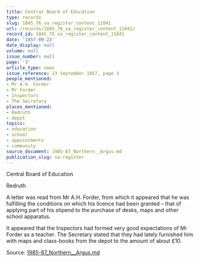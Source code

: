 ```yaml
---
title: Central Board of Education
type: records
slug: 1845_76_sa_register_content_11041
url: /records/1845_76_sa_register_content_11041/
record_id: 1845_76_sa_register_content_11041
date: '1857-09-23'
date_display: null
volume: null
issue_number: null
page: '3'
article_type: news
issue_reference: 23 September 1857, page 3
people_mentioned:
- Mr A.H. Forder
- Mr Forder
- Inspectors
- The Secretary
places_mentioned:
- Redruth
- depot
topics:
- education
- school
- appointments
- community
source_document: 1985-87_Northern__Argus.md
publication_slug: sa-register
---
```


Central Board of Education

Redruth

A letter was read from Mr A.H. Forder, from which it appeared that he was fulfilling the conditions on which his licence had been granted – that of applying part of his stipend to the purchase of desks, maps and other school apparatus.

It appeared that the Inspectors had formed very good expectations of Mr Forder as a teacher.  The Secretary stated that they had lately furnished him with maps and class-books from the depot to the amount of about £10.

Source: [1985-87_Northern__Argus.md](/downloads/markdown/1985-87_Northern__Argus.md)
